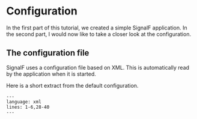 # Configuration

In the first part of this tutorial, we created a simple SignalF application. In the second part, I would now like to take a closer look at the configuration.

## The configuration file

SignalF uses a configuration file based on XML. This is automatically read by the application when it is started.

Here is a short extract from the default configuration.

```{literalinclude} assets/code/DefaultConfiguration.xml
---
language: xml
lines: 1-6,28-40
---
```
